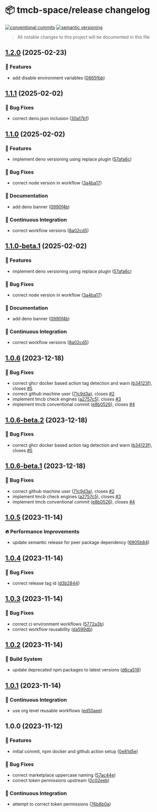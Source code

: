# 📦 tmcb-space/release changelog

[![conventional commits](https://img.shields.io/badge/conventional%20commits-1.0.0-yellow.svg)](https://conventionalcommits.org)
[![semantic versioning](https://img.shields.io/badge/semantic%20versioning-2.0.0-green.svg)](https://semver.org)

> All notable changes to this project will be documented in this file

## [1.2.0](https://github.com/TMCB-SPACE/release/compare/v1.1.1...v1.2.0) (2025-02-23)

### 🍕 Features

* add disable environment variables ([0665fbb](https://github.com/TMCB-SPACE/release/commit/0665fbbe4ce3952f37694e914dadb6a411975609))

## [1.1.1](https://github.com/TMCB-SPACE/release/compare/v1.1.0...v1.1.1) (2025-02-02)

### 🐛 Bug Fixes

* correct deno.json inclusion ([30a17b1](https://github.com/TMCB-SPACE/release/commit/30a17b165e9a30acb2cb31a3af214d41e785e2c6))

## [1.1.0](https://github.com/TMCB-SPACE/release/compare/v1.0.6...v1.1.0) (2025-02-02)

### 🍕 Features

* implement deno versioning using replace plugin ([57afa6c](https://github.com/TMCB-SPACE/release/commit/57afa6c84f3f23b357f84474b26d7f68e5510665))

### 🐛 Bug Fixes

* correct node version in workflow ([3a4ba17](https://github.com/TMCB-SPACE/release/commit/3a4ba17600bf04e2cef61e5a83771752aa3d980b))

### 📝 Documentation

* add deno banner ([0990f4b](https://github.com/TMCB-SPACE/release/commit/0990f4b99734c42d38617c95165c3f65457afaa1))

### 🔁 Continuous Integration

* correct workflow versions ([8a02cd5](https://github.com/TMCB-SPACE/release/commit/8a02cd51ba7624b4b12cb2f17b094f1cb67b3236))

## [1.1.0-beta.1](https://github.com/TMCB-SPACE/release/compare/v1.0.6...v1.1.0-beta.1) (2025-02-02)

### 🍕 Features

* implement deno versioning using replace plugin ([57afa6c](https://github.com/TMCB-SPACE/release/commit/57afa6c84f3f23b357f84474b26d7f68e5510665))

### 🐛 Bug Fixes

* correct node version in workflow ([3a4ba17](https://github.com/TMCB-SPACE/release/commit/3a4ba17600bf04e2cef61e5a83771752aa3d980b))

### 📝 Documentation

* add deno banner ([0990f4b](https://github.com/TMCB-SPACE/release/commit/0990f4b99734c42d38617c95165c3f65457afaa1))

### 🔁 Continuous Integration

* correct workflow versions ([8a02cd5](https://github.com/TMCB-SPACE/release/commit/8a02cd51ba7624b4b12cb2f17b094f1cb67b3236))

## [1.0.6](https://github.com/TMCB-SPACE/release/compare/v1.0.5...v1.0.6) (2023-12-18)


### 🐛 Bug Fixes

* correct ghcr docker based action tag detection and warn ([b34123f](https://github.com/TMCB-SPACE/release/commit/b34123f77d1d888949e7f980de3cfc2fc12733b0)), closes [#5](https://github.com/TMCB-SPACE/release/issues/5)
* correct github machine user ([71c9d3a](https://github.com/TMCB-SPACE/release/commit/71c9d3a94e9504d1cfd16a32ad50bb294ba93828)), closes [#2](https://github.com/TMCB-SPACE/release/issues/2)
* implement tmcb check engines ([a2757c5](https://github.com/TMCB-SPACE/release/commit/a2757c5931222a8f253a93ae0e3fad91161b602b)), closes [#3](https://github.com/TMCB-SPACE/release/issues/3)
* implement tmcb conventional commit ([e8b0526](https://github.com/TMCB-SPACE/release/commit/e8b05260acc4810c961331d848817864877d2c64)), closes [#4](https://github.com/TMCB-SPACE/release/issues/4)

## [1.0.6-beta.2](https://github.com/TMCB-SPACE/release/compare/v1.0.6-beta.1...v1.0.6-beta.2) (2023-12-18)


### 🐛 Bug Fixes

* correct ghcr docker based action tag detection and warn ([b34123f](https://github.com/TMCB-SPACE/release/commit/b34123f77d1d888949e7f980de3cfc2fc12733b0)), closes [#5](https://github.com/TMCB-SPACE/release/issues/5)

## [1.0.6-beta.1](https://github.com/TMCB-SPACE/release/compare/v1.0.5...v1.0.6-beta.1) (2023-12-18)


### 🐛 Bug Fixes

* correct github machine user ([71c9d3a](https://github.com/TMCB-SPACE/release/commit/71c9d3a94e9504d1cfd16a32ad50bb294ba93828)), closes [#2](https://github.com/TMCB-SPACE/release/issues/2)
* implement tmcb check engines ([a2757c5](https://github.com/TMCB-SPACE/release/commit/a2757c5931222a8f253a93ae0e3fad91161b602b)), closes [#3](https://github.com/TMCB-SPACE/release/issues/3)
* implement tmcb conventional commit ([e8b0526](https://github.com/TMCB-SPACE/release/commit/e8b05260acc4810c961331d848817864877d2c64)), closes [#4](https://github.com/TMCB-SPACE/release/issues/4)

## [1.0.5](https://github.com/TMCB-SPACE/release/compare/v1.0.4...v1.0.5) (2023-11-14)


### 🔥 Performance Improvements

* update semantic release for peer package dependency ([6905b84](https://github.com/TMCB-SPACE/release/commit/6905b8419298cde3307c4e4d00112aa41c62456c))

## [1.0.4](https://github.com/TMCB-SPACE/release/compare/v1.0.3...v1.0.4) (2023-11-14)


### 🐛 Bug Fixes

* correct release tag id ([d3b2844](https://github.com/TMCB-SPACE/release/commit/d3b2844a9ce544cd2a90bd914049e3f72d26a766))

## [1.0.3](https://github.com/TMCB-SPACE/release/compare/v1.0.2...v1.0.3) (2023-11-14)


### 🐛 Bug Fixes

* correct ci environment workflows ([5772a3b](https://github.com/TMCB-SPACE/release/commit/5772a3bad7e9f244b226c30b4d83503555c39f56))
* correct workflow reusability ([da599db](https://github.com/TMCB-SPACE/release/commit/da599db65121fb66e28c58e63d5afd3352dc5ccb))

## [1.0.2](https://github.com/TMCB-SPACE/release/compare/v1.0.1...v1.0.2) (2023-11-14)


### 🤖 Build System

* update deprecated npm packages to latest versions ([d6ca516](https://github.com/TMCB-SPACE/release/commit/d6ca51653552de129a7fe10f663a5a6734b40e11))

## [1.0.1](https://github.com/TMCB-SPACE/release/compare/v1.0.0...v1.0.1) (2023-11-14)


### 🔁 Continuous Integration

* use org level reusable workflows ([ed50aee](https://github.com/TMCB-SPACE/release/commit/ed50aee526797ea9166c27e8bdf4a5827b8c8992))

## 1.0.0 (2023-11-12)


### 🍕 Features

* initial commit, npm docker and github action setup ([0e81d5e](https://github.com/TMCB-SPACE/release/commit/0e81d5eff8be4a3af6d7df56f14a3d7ef95fe7d8))


### 🐛 Bug Fixes

* correct marketplace uppercase naming ([57ac44e](https://github.com/TMCB-SPACE/release/commit/57ac44e7347dc4cceec895656232b3e55fb68ede))
* correct token permissions upstream ([0c02eeb](https://github.com/TMCB-SPACE/release/commit/0c02eeb6b9274bd66ab3722e0547b66ca6d2a7b4))


### 🔁 Continuous Integration

* attempt to correct token permissions ([76b8b0a](https://github.com/TMCB-SPACE/release/commit/76b8b0a0339278c3125e5883c8d4f6ab93fb17e6))
